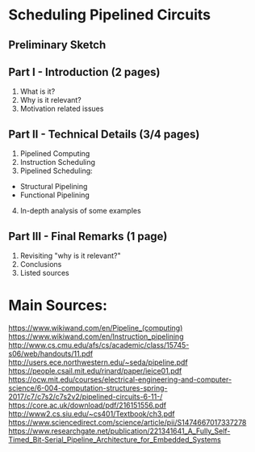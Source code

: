 # Scheduling Pipelined Circuits
## Preliminary Sketch

## Part I - Introduction (2 pages)
1. What is it?
2. Why is it relevant?
3. Motivation related issues

## Part II - Technical Details (3/4 pages)
1. Pipelined Computing
2. Instruction Scheduling 
3. Pipelined Scheduling:
- Structural Pipelining
- Functional Pipelining
4. In-depth analysis of some examples

## Part III - Final Remarks (1 page)
1. Revisiting "why is it relevant?"
2. Conclusions
3. Listed sources


# Main Sources:
https://www.wikiwand.com/en/Pipeline_(computing)
https://www.wikiwand.com/en/Instruction_pipelining
http://www.cs.cmu.edu/afs/cs/academic/class/15745-s06/web/handouts/11.pdf
http://users.ece.northwestern.edu/~seda/pipeline.pdf
https://people.csail.mit.edu/rinard/paper/ieice01.pdf
https://ocw.mit.edu/courses/electrical-engineering-and-computer-science/6-004-computation-structures-spring-2017/c7/c7s2/c7s2v2/pipelined-circuits-6-11-/
https://core.ac.uk/download/pdf/216151556.pdf
http://www2.cs.siu.edu/~cs401/Textbook/ch3.pdf
https://www.sciencedirect.com/science/article/pii/S1474667017337278
https://www.researchgate.net/publication/221341641_A_Fully_Self-Timed_Bit-Serial_Pipeline_Architecture_for_Embedded_Systems
